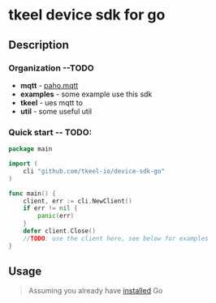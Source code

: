 # tkeel device sdk for go

## Description

### Organization --TODO

- __mqtt__ - [paho.mqtt]()
- __examples__ - some example use this sdk
- __tkeel__ - ues mqtt to 
- __util__ - some useful util

### Quick start -- TODO:


```go
package main

import (
    cli "github.com/tkeel-io/device-sdk-go"
)

func main() {
    client, err := cli.NewClient()
    if err != nil {
        panic(err)
    }
    defer client.Close()
    //TODO: use the client here, see below for examples 
}
```



## Usage
> Assuming you already have [installed](https://golang.org/doc/install) Go

